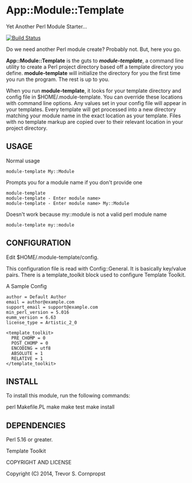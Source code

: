 # App::Module::Template

Yet Another Perl Module Starter...

[![Build Status](https://travis-ci.org/tscornpropst/App-Module-Template.svg?branch=master)](https://travis-ci.org/tscornpropst/App-Module-Template)

Do we need another Perl module create? Probably not. But, here you go.

__App::Module::Template__ is the guts to **_module-template_**, a command line utility to create a Perl project directory based off a template directory you define. **module-template** will initialize the directory for you the first time you run the program. The rest is up to you.

When you run **module-template**, it looks for your template directory and config file in $HOME/.module-template. You can override these locations with command line options. Any values set in your config file will appear in your templates. Every template will get processed into a new directory matching your module name in the exact location as your template. Files with no template markup are copied over to their relevant location in your project directory.

## USAGE

Normal usage

```
module-template My::Module
```

Prompts you for a module name if you don't provide one

```
module-template
module-template - Enter module name>
module-template - Enter module name> My::Module
```

Doesn't work because my::module is not a valid perl module name

```
module-template my::module
```


## CONFIGURATION

Edit $HOME/.module-template/config.

This configuration file is read with Config::General. It is basically key/value pairs. There is a template_toolkit block used to configure Template Toolkit.

A Sample Config

```
author = Default Author
email = author@example.com
support_email = support@example.com
min_perl_version = 5.016
eumm_version = 6.63
license_type = Artistic_2_0

<template_toolkit>
  PRE_CHOMP = 0
  POST_CHOMP = 0
  ENCODING = utf8
  ABSOLUTE = 1
  RELATIVE = 1
</template_toolkit>
```


## INSTALL

To install this module, run the following commands:

  perl Makefile.PL
  make
  make test
  make install

## DEPENDENCIES

Perl 5.16 or greater.

Template Toolkit

COPYRIGHT AND LICENSE

Copyright (C) 2014, Trevor S. Cornpropst

